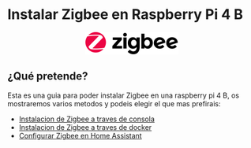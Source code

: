 # Instalar Zigbee en Raspberry Pi 4 B
<p align="center">
  <img src="imagenes/zl.png">
</p>

## ¿Qué pretende?

Esta es una guia para poder instalar Zigbee en una raspberry pi 4 B, os mostraremos varios metodos y podeis elegir el que mas prefirais:

* [Instalacion de Zigbee a traves de consola](zigbee_consola.md)
* [Instalacion de Zigbee a traves de docker](zigbee_docker.md)
* [Configurar Zigbee en Home Assistant](zigbee_homeassistant.md)
